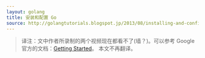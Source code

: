 ```yaml
---
layout: golang
title: 安装和配置 Go
source: http://golangtutorials.blogspot.jp/2013/08/installing-and-configuring-go.html
---
```


>译注：文中作者所录制的两个视频现在都看不了(墙？)。可以参考 Google 官方的文档：[Getting Started](https://golang.org/doc/install)。
>本文不再翻译。

